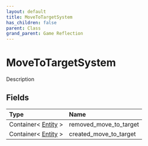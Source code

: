 ```yaml
---
layout: default
title: MoveToTargetSystem
has_children: false
parent: Class
grand_parent: Game Reflection
---
```

# MoveToTargetSystem
Description 

## Fields

| Type | Name |
|:----------|:--------------|
| Container< [Entity](/riftbreaker-wiki/docs/game-reflection/classes/entity/) > | removed_move_to_target |
| Container< [Entity](/riftbreaker-wiki/docs/game-reflection/classes/entity/) > | created_move_to_target |

